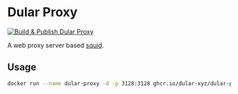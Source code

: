 # Dular Proxy

[![Build & Publish Dular Proxy](https://github.com/dular-xyz/dular-proxy/actions/workflows/publish.yml/badge.svg)](https://github.com/dular-xyz/dular-proxy/actions/workflows/publish.yml)

A web proxy server based [squid](https://ubuntu.com/server/docs/proxy-servers-squid).

## Usage

```bash
docker run --name dular-proxy -d -p 3128:3128 ghcr.io/dular-xyz/dular-proxy:v1.0.2
```

